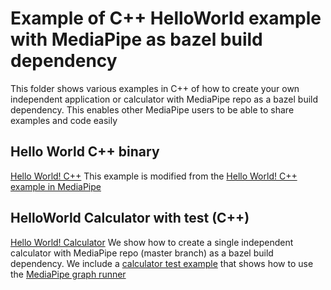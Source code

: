 # Example of C++ HelloWorld example with MediaPipe as bazel build dependency

This folder shows various examples in C++ of how to create your own independent application or calculator with MediaPipe repo as a bazel build dependency. This enables other MediaPipe users to be able to share examples and code easily

## Hello World C++ binary
[Hello World! C++](./hello_world.cc) This example is modified from the [Hello World! C++ example in MediaPipe](https://github.com/google/mediapipe/blob/master/mediapipe/docs/hello_world_desktop.md)

## HelloWorld Calculator with test (C++)
[Hello World! Calculator](./hello_world_calculator.cc) We show how to create a single independent calculator with MediaPipe repo (master branch) as a bazel build dependency. We include a [calculator test example](./hello_world_calculator_test.cc) that shows how to use the [MediaPipe graph runner](https://github.com/google/mediapipe/blob/master/mediapipe/framework/calculator_runner.cc)
